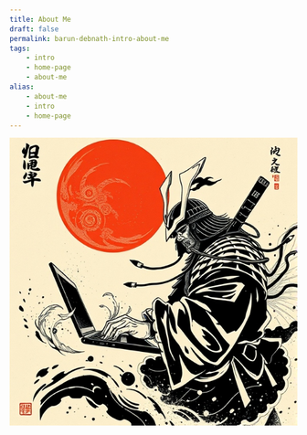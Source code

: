 ```yaml
---
title: About Me
draft: false
permalink: barun-debnath-intro-about-me
tags:
    - intro
    - home-page
    - about-me
alias:
    - about-me
    - intro
    - home-page
---
```


![Home Page Hero Image](quartz/static/about-me.jpeg)
